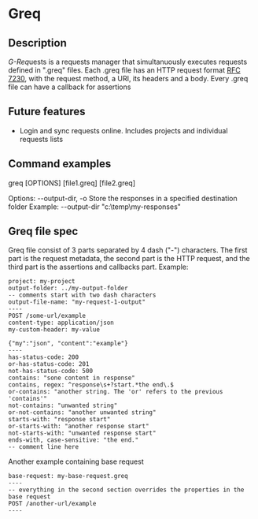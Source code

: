 # Greq

## Description

*G-Req*uests is a requests manager that simultanuously executes requests defined in ".greq" files. 
Each .greq file has an HTTP request format [RFC 7230](https://datatracker.ietf.org/doc/html/rfc7230#page-19), 
with the request method, a URI, its headers and a body.
Every .greq file can have a callback for assertions

## Future features

- Login and sync requests online. Includes projects and individual requests lists

## Command examples

greq [OPTIONS] [file1.greq] [file2.greq]

Options:
    --output-dir, -o    Store the responses in a specified destination folder
                        Example: --output-dir "c:\temp\my-responses"

## Greq file spec

Greq file consist of 3 parts separated by 4 dash ("-") characters. The first part is the request metadata, the second part is the HTTP request,
and the third part is the assertions and callbacks part. 
Example:

```
project: my-project
output-folder: ../my-output-folder
-- comments start with two dash characters
output-file-name: "my-request-1-output"
----
POST /some-url/example
content-type: application/json
my-custom-header: my-value

{"my":"json", "content":"example"}
----
has-status-code: 200
or-has-status-code: 201
not-has-status-code: 500
contains: "sone content in response"
contains, regex: ^response\s+?start.*the end\.$
or-contains: "another string. The 'or' refers to the previous 'contains'"
not-contains: "unwanted string"
or-not-contains: "another unwanted string"
starts-with: "response start"
or-starts-with: "another response start"
not-starts-with: "unwanted response start"
ends-with, case-sensitive: "the end."
-- comment line here
```

Another example containing base request
```
base-request: my-base-request.greq
----
-- everything in the second section overrides the properties in the base request
POST /another-url/example
----
```

